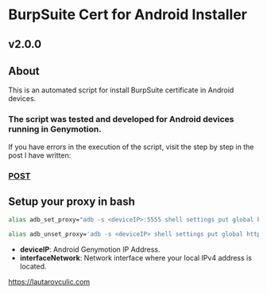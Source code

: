 # BurpSuite Cert for Android Installer

## v2.0.0

## About
This is an automated script for install BurpSuite certificate in Android devices.

### The script was tested and developed for Android devices running in Genymotion.

If you have errors in the execution of the script, visit the step by step in the post I have written:
### [POST](https://lautarovculic.com/intercept-android-app-traffic-with-burpsuite/)

## Setup your proxy in bash

```bash
alias adb_set_proxy="adb -s <deviceIP>:5555 shell settings put global http_proxy $(ip -o -4 addr show <interfaceNetwork> | awk '{print $4}' | sed 's/\/.*//g'):8080"
```
```bash
alias adb_unset_proxy='adb -s <deviceIP> shell settings put global http_proxy :0'
```

- **deviceIP**: Android Genymotion IP Address.
- **interfaceNetwork**: Network interface where your local IPv4 address is located.

https://lautarovculic.com
